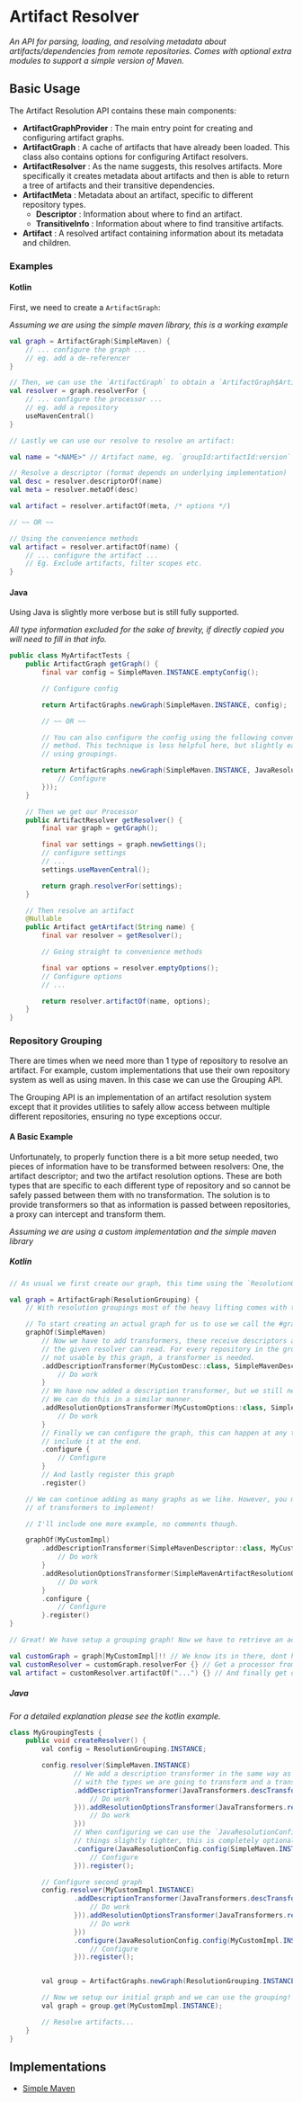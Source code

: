 # Artifact Resolver

*An API for parsing, loading, and resolving metadata about artifacts/dependencies from remote repositories. Comes with optional extra modules to support a simple version of Maven.*

## Basic Usage

The Artifact Resolution API contains these main components:

- **ArtifactGraphProvider** : The main entry point for creating and configuring artifact graphs.
- **ArtifactGraph** : A cache of artifacts that have already been loaded. This class also contains options for
  configuring Artifact resolvers.
- **ArtifactResolver** : As the name suggests, this resolves artifacts. More specifically it creates metadata about
  artifacts and then is able to return a tree of artifacts and their transitive dependencies.
- **ArtifactMeta** : Metadata about an artifact, specific to different repository types.
    - **Descriptor** : Information about where to find an artifact.
    - **TransitiveInfo** : Information about where to find transitive artifacts.
- **Artifact** : A resolved artifact containing information about its metadata and children.

### Examples

#### Kotlin

First, we need to create a `ArtifactGraph`:

*Assuming we are using the simple maven library, this is a working example*

```kotlin
val graph = ArtifactGraph(SimpleMaven) {
    // ... configure the graph ...
    // eg. add a de-referencer
}

// Then, we can use the `ArtifactGraph` to obtain a `ArtifactGraph$ArtifactResolver`:
val resolver = graph.resolverFor {
    // ... configure the processor ...
    // eg. add a repository
    useMavenCentral()
}

// Lastly we can use our resolve to resolve an artifact:

val name = "<NAME>" // Artifact name, eg. `groupId:artifactId:version`

// Resolve a descriptor (format depends on underlying implementation)
val desc = resolver.descriptorOf(name)
val meta = resolver.metaOf(desc)

val artifact = resolver.artifactOf(meta, /* options */)

// ~~ OR ~~

// Using the convenience methods
val artifact = resolver.artifactOf(name) {
    // ... configure the artifact ...
    // Eg. Exclude artifacts, filter scopes etc.
}
```

#### Java

Using Java is slightly more verbose but is still fully supported.

*All type information excluded for the sake of brevity, if directly copied you will need to fill in that info.*

```java
public class MyArtifactTests {
    public ArtifactGraph getGraph() {
        final var config = SimpleMaven.INSTANCE.emptyConfig();

        // Configure config

        return ArtifactGraphs.newGraph(SimpleMaven.INSTANCE, config);

        // ~~ OR ~~

        // You can also configure the config using the following convenience
        // method. This technique is less helpful here, but slightly easier when
        // using groupings.

        return ArtifactGraphs.newGraph(SimpleMaven.INSTANCE, JavaResolutionConfig.config(SimpleMaven.INSTANCE, (config) -> {
            // Configure
        }));
    }

    // Then we get our Processor
    public ArtifactResolver getResolver() {
        final var graph = getGraph();

        final var settings = graph.newSettings();
        // configure settings
        // ...
        settings.useMavenCentral();

        return graph.resolverFor(settings);
    }

    // Then resolve an artifact
    @Nullable
    public Artifact getArtifact(String name) {
        final var resolver = getResolver();

        // Going straight to convenience methods

        final var options = resolver.emptyOptions();
        // Configure options
        // ...

        return resolver.artifactOf(name, options);
    }
}
```

### Repository Grouping

There are times when we need more than 1 type of repository to resolve an artifact. For example, custom implementations
that use their own repository system as well as using maven. In this case we can use the Grouping API.

The Grouping API is an implementation of an artifact resolution system except that it provides utilities to safely allow
access between multiple different repositories, ensuring no type exceptions occur.

#### A Basic Example

Unfortunately, to properly function there is a bit more setup needed, two pieces of information have to be transformed
between resolvers: One, the artifact descriptor; and two the artifact resolution options. These are both types that are
specific to each
different type of repository and so cannot be safely passed between them with no transformation. The solution is to
provide transformers so that as information is passed between repositories, a proxy can intercept and
transform them.

*Assuming we are using a custom implementation and the simple maven library*

##### Kotlin

```kotlin
// As usual we first create our graph, this time using the `ResolutionGroup` provider

val graph = ArtifactGraph(ResolutionGrouping) {
    // With resolution groupings most of the heavy lifting comes with the resolver configuration.

    // To start creating an actual graph for us to use we call the #graphOf method on our configuration
    graphOf(SimpleMaven)
        // Now we have to add transformers, these receive descriptors and output a descriptor that 
        // the given resolver can read. For every repository in the group that outputs a descriptor
        // not usable by this graph, a transformer is needed.
        .addDescriptionTransformer(MyCustomDesc::class, SimpleMavenDescriptor::class) {
            // Do work
        }
        // We have now added a description transformer, but we still need to modify resolution options.
        // We can do this in a similar manner.
        .addResolutionOptionsTransformer(MyCustomOptions::class, SimpleMavenArtifactResolutionOptions::class) {
            // Do work
        }
        // Finally we can configure the graph, this can happen at any time however I choose to
        // include it at the end.
        .configure {
            // Configure
        }
        // And lastly register this graph
        .register()

    // We can continue adding as many graphs as we like. However, you may have alot 
    // of transformers to implement!

    // I'll include one more example, no comments though.

    graphOf(MyCustomImpl)
        .addDescriptionTransformer(SimpleMavenDescriptor::class, MyCustomDesc::class) {
            // Do work
        }
        .addResolutionOptionsTransformer(SimpleMavenArtifactResolutionOptions::class, MyCustomOptions::class) {
            // Do work
        }
        .configure {
            // Configure
        }.register()
}

// Great! We have setup a grouping graph! Now we have to retrieve an actual implementation of a graph from it to use.

val customGraph = graph[MyCustomImpl]!! // We know its in there, dont have to check.
val customResolver = customGraph.resolverFor {} // Get a processor from the resolver
val artifact = customResolver.artifactOf("...") {} // And finally get our artifact! The grouping system will take care of all calls between our two repositories.
```

##### Java

*For a detailed explanation please see the kotlin example.*

```java
class MyGroupingTests {
    public void createResolver() {
        val config = ResolutionGrouping.INSTANCE;

        config.resolver(SimpleMaven.INSTANCE)
                // We add a description transformer in the same way as before, however now we also add in the call `JavaTransformers#descTransformer` 
                // with the types we are going to transform and a transformer.
                .addDescriptionTransformer(JavaTransformers.descTransformer(MyCustomDesc.class, SimpleMavenDescriptor.class, (in) -> {
                    // Do work
                })).addResolutionOptionsTransformer(JavaTransformers.resolutionOptionsTransformer(MyCustomOptions.class, SimpleMavenArtifactResolutionOptions.class, (in) -> {
                    // Do work
                }))
                // When configuring we can use the `JavaResolutionConfig#config` convenience method to keep
                // things slightly tighter, this is completely optional however.
                .configure(JavaResolutionConfig.config(SimpleMaven.INSTANCE, (config) -> {
                    // Configure
                })).register();

        // Configure second graph
        config.resolver(MyCustomImpl.INSTANCE)
                .addDescriptionTransformer(JavaTransformers.descTransformer(SimpleMavenDescriptor.class, MyCustomDesc.class, (in) -> {
                    // Do work
                })).addResolutionOptionsTransformer(JavaTransformers.resolutionOptionsTransformer(SimpleMavenArtifactResolutionOptions.class, MyCustomOptions.class, (in) -> {
                    // Do work
                }))
                .configure(JavaResolutionConfig.config(MyCustomImpl.INSTANCE, (config) -> {
                    // Configure
                })).register();


        val group = ArtifactGraphs.newGraph(ResolutionGrouping.INSTANCE, config);

        // Now we setup our initial graph and we can use the grouping! 
        val graph = group.get(MyCustomImpl.INSTANCE);

        // Resolve artifacts...
    }
}

```

## Implementations

- [Simple Maven](./simple/maven/README.md)